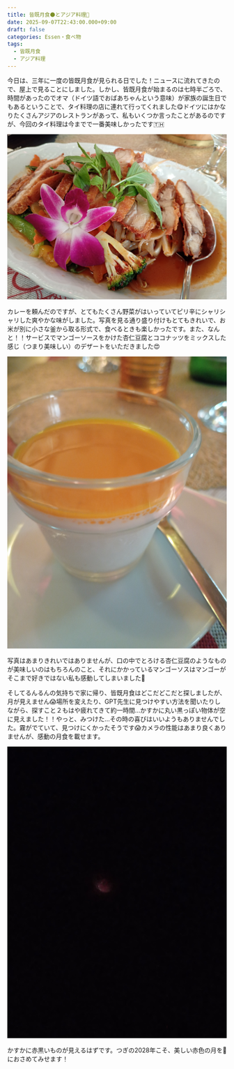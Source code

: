 ```yaml
---
title: 皆既月食🌑とアジア料理🥄
date: 2025-09-07T22:43:00.000+09:00
draft: false
categories: Essen・食べ物
tags:
  - 皆既月食
  - アジア料理
---
```

今日は、三年に一度の皆既月食が見られる日でした！ニュースに流れてきたので、屋上で見ることにしました。しかし、皆既月食が始まるのは七時半ごろで、時間があったのでオマ（ドイツ語でおばあちゃんという意味）が家族の誕生日でもあるということで、タイ料理の店に連れて行ってくれました😋ドイツにはかなりたくさんアジアのレストランがあって、私もいくつか言ったことがあるのですが、今回のタイ料理は今までで一番美味しかったです🇹🇭

![](img_20250907_190015070_mfnr.jpg)

カレーを頼んだのですが、とてもたくさん野菜がはいっていてピリ辛にシャリシャリした爽やかな味がしました。写真を見る通り盛り付けもとてもきれいで、お米が別に小さな釜から取る形式で、食べるときも楽しかったです。また、なんと！！サービスでマンゴーソースをかけた杏仁豆腐とココナッツをミックスした感じ（つまり美味しい）のデザートをいただきました😍

![](img_20250907_194803682_mfnr.jpg)

写真はあまりきれいではありませんが、口の中でとろける杏仁豆腐のようなものが美味しいのはもちろんのこと、それにかかっているマンゴーソスはマンゴーがそこまで好きではない私も感動してしまいました🥭

そしてるんるんの気持ちで家に帰り、皆既月食はどこだどこだと探しましたが、月が見えません😱場所を変えたり、GPT先生に見つけやすい方法を聞いたりしながら、探すこと２もはや疲れてきて約一時間…かすかに丸い黒っぽい物体が空に見えました！！やっと、みつけた…その時の喜びはいいようもありませんでした。霧がでていて、見つけにくかったそうです😱カメラの性能はあまり良くありませんが、感動の月食を載せます。

![](img_20250907_204927402_sr.jpg)

かすかに赤黒いものが見えるはずです。つぎの2028年こそ、美しい赤色の月を📸におさめてみせます！
